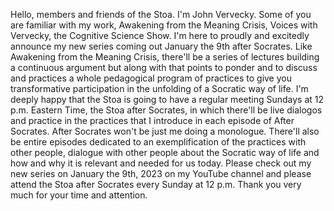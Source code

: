  Hello, members and friends of the Stoa. I'm John Vervecky. Some of you are familiar with my work, Awakening from the Meaning Crisis, Voices with Vervecky, the Cognitive Science Show. I'm here to proudly and excitedly announce my new series coming out January the 9th after Socrates. Like Awakening from the Meaning Crisis, there'll be a series of lectures building a continuous argument but along with that points to ponder and to discuss and practices a whole pedagogical program of practices to give you transformative participation in the unfolding of a Socratic way of life. I'm deeply happy that the Stoa is going to have a regular meeting Sundays at 12 p.m. Eastern Time, the Stoa after Socrates, in which there'll be live dialogos and practice in the practices that I introduce in each episode of After Socrates. After Socrates won't be just me doing a monologue. There'll also be entire episodes dedicated to an exemplification of the practices with other people, dialogue with other people about the Socratic way of life and how and why it is relevant and needed for us today. Please check out my new series on January the 9th, 2023 on my YouTube channel and please attend the Stoa after Socrates every Sunday at 12 p.m. Thank you very much for your time and attention.